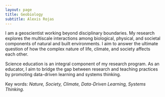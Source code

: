 ```yaml
---
layout: page
title: Geobiology
subtitle: Alexis Rojas
---
```

I am a geoscientist working beyond disciplinary boundaries. My research explores the multiscale interactions among biological, physical, and societal components of natural and built environments. I aim to answer the ultimate question of how the complex nature of life, climate, and society affects each other. 

Science education is an integral component of my research program. As an educator, I aim to bridge the gap between research and teaching practices by promoting data-driven learning and systems thinking.

Key words: _Nature, Society, Climate, Data-Driven Learning, Systems Thinking._
